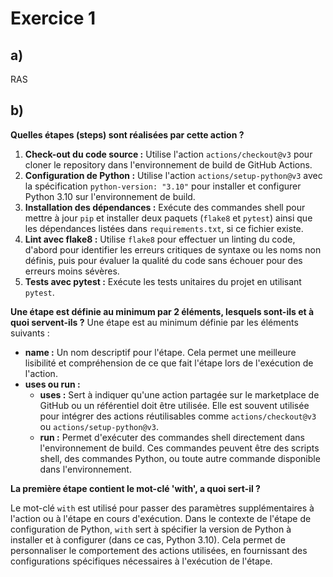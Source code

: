 # Exercice 1

## a) 
RAS

## b)
**Quelles étapes (steps) sont réalisées par cette action ?**
1. **Check-out du code source :** Utilise l'action `actions/checkout@v3` pour cloner le repository dans l'environnement de build de GitHub Actions.
2. **Configuration de Python :** Utilise l'action `actions/setup-python@v3` avec la spécification `python-version: "3.10"` pour installer et configurer Python 3.10 sur l'environnement de build.
3. **Installation des dépendances :** Exécute des commandes shell pour mettre à jour `pip` et installer deux paquets (`flake8` et `pytest`) ainsi que les dépendances listées dans `requirements.txt`, si ce fichier existe.
4. **Lint avec flake8 :** Utilise `flake8` pour effectuer un linting du code, d'abord pour identifier les erreurs critiques de syntaxe ou les noms non définis, puis pour évaluer la qualité du code sans échouer pour des erreurs moins sévères.
5. **Tests avec pytest :** Exécute les tests unitaires du projet en utilisant `pytest`.



**Une étape est définie au minimum par 2 éléments, lesquels sont-ils et à quoi servent-ils ?**
Une étape est au minimum définie par les éléments suivants :

- **name :** Un nom descriptif pour l'étape. Cela permet une meilleure lisibilité et compréhension de ce que fait l'étape lors de l'exécution de l'action.
- **uses ou run :** 
    - **uses :** Sert à indiquer qu'une action partagée sur le marketplace de GitHub ou un référentiel doit être utilisée. Elle est souvent utilisée pour intégrer des actions réutilisables comme `actions/checkout@v3` ou `actions/setup-python@v3`.
    - **run :** Permet d'exécuter des commandes shell directement dans l'environnement de build. Ces commandes peuvent être des scripts shell, des commandes Python, ou toute autre commande disponible dans l'environnement.




**La première étape contient le mot-clé 'with', a quoi sert-il ?**

Le mot-clé `with` est utilisé pour passer des paramètres supplémentaires à l'action ou à l'étape en cours d'exécution. Dans le contexte de l'étape de configuration de Python, `with` sert à spécifier la version de Python à installer et à configurer (dans ce cas, Python 3.10). Cela permet de personnaliser le comportement des actions utilisées, en fournissant des configurations spécifiques nécessaires à l'exécution de l'étape.